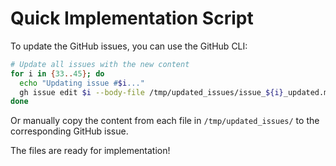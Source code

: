 # Quick Implementation Script

To update the GitHub issues, you can use the GitHub CLI:

```bash
# Update all issues with the new content
for i in {33..45}; do
  echo "Updating issue #$i..."
  gh issue edit $i --body-file /tmp/updated_issues/issue_${i}_updated.md
done
```

Or manually copy the content from each file in `/tmp/updated_issues/` to the corresponding GitHub issue.

The files are ready for implementation!